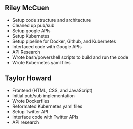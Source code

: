 ## Riley McCuen
- Setup code structure and architecture
- Cleaned up pub/sub
- Setup google APIs
- Setup Kubernetes
- Setup pipeline for Docker, Github, and Kubernetes
- Interfaced code with Google APIs
- API Research
- Wrote bash/powershell scripts to build and run the code
- Wrote Kubernetes yaml files

## Taylor Howard
- Frontend (HTML, CSS, and JavaScript)
- Initial pub/sub implementation
- Wrote Dockerfiles
- Reformated Kubernetes yaml files
- Setup Twitter API
- Interface code with Twitter APIs
- API research
